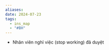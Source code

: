 ```yaml
---
aliases: 
date: 2024-07-23
tags:
  - ins_map
  - "#BH"
---
```


- Nhân viên nghỉ việc (stop working) đã duyệt